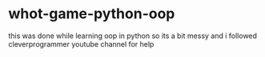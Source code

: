 # whot-game-python-oop
this was done while learning oop in python so its a bit messy and i followed cleverprogrammer youtube channel for help
